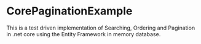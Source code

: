 # CorePaginationExample

This is a test driven implementation of Searching, Ordering and Pagination in .net core using the Entity Framework in memory database.


